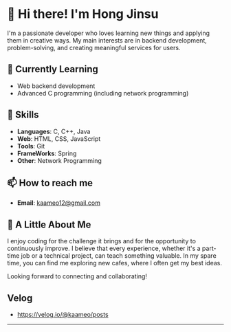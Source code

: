 # 👋 Hi there! I'm Hong Jinsu

I'm a passionate developer who loves learning new things and applying them in creative ways. My main interests are in backend development, problem-solving, and creating meaningful services for users.

## 🌱 Currently Learning
- Web backend development
- Advanced C programming (including network programming)

## 💼 Skills
- **Languages**: C, C++, Java
- **Web**: HTML, CSS, JavaScript
- **Tools**: Git
- **FrameWorks**: Spring
- **Other**: Network Programming

## 📫 How to reach me
- **Email**: kaameo12@gmail.com

## 📝 A Little About Me
I enjoy coding for the challenge it brings and for the opportunity to continuously improve. 
I believe that every experience, whether it's a part-time job or a technical project, can teach something valuable. 
In my spare time, you can find me exploring new cafes, where I often get my best ideas.

Looking forward to connecting and collaborating!

## Velog
- https://velog.io/@kaameo/posts
---
<!--- 
> *"The only limit to our realization of tomorrow is our doubts of today."* - Franklin D. Roosevelt 
--->


<!---
kaameo/kaameo is a ✨ special ✨ repository because its `README.md` (this file) appears on your GitHub profile.
You can click the Preview link to take a look at your changes.
--->
